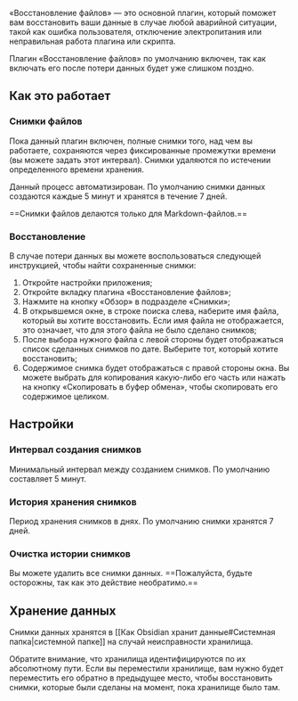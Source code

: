 «Восстановление файлов» — это основной плагин, который поможет вам восстановить ваши данные в случае любой аварийной ситуации, такой как ошибка пользователя, отключение электропитания или неправильная работа плагина или скрипта.

Плагин «Восстановление файлов» по умолчанию включен, так как включать его после потери данных будет уже слишком поздно.

## Как это работает

### Снимки файлов

Пока данный плагин включен, полные снимки того, над чем вы работаете, сохраняются через фиксированные промежутки времени (вы можете задать этот интервал). Снимки удаляются по истечении определенного времени хранения.

Данный процесс автоматизирован. По умолчанию снимки данных создаются каждые 5 минут и хранятся в течение 7 дней.

==Снимки файлов делаются только для Markdown-файлов.==

### Восстановление

В случае потери данных вы можете воспользоваться следующей инструкцией, чтобы найти сохраненные снимки:

1. Откройте настройки приложения;
2. Откройте вкладку плагина «Восстановление файлов»;
3. Нажмите на кнопку «Обзор» в подразделе «Снимки»;
4. В открывшемся окне, в строке поиска слева, наберите имя файла, который вы хотите восстановить. Если имя файла не отображается, это означает, что для этого файла не было сделано снимков;
5. После выбора нужного файла с левой стороны будет отображаться список сделанных снимков по дате. Выберите тот, который хотите восстановить;
6. Содержимое снимка будет отображаться с правой стороны окна. Вы можете выбрать для копирования какую-либо его часть или нажать на кнопку «Скопировать в буфер обмена», чтобы скопировать его содержимое целиком.

## Настройки

### Интервал создания снимков

Минимальный интервал между созданием снимков. По умолчанию составляет 5 минут.

### История хранения снимков

Период хранения снимков в днях. По умолчанию снимки хранятся 7 дней.

### Очистка истории снимков

Вы можете удалить все снимки данных. ==Пожалуйста, будьте осторожны, так как это действие необратимо.==

## Хранение данных

Снимки данных хранятся в [[Как Obsidian хранит данные#Системная папка|системной папке]] на случай неисправности хранилища.

Обратите внимание, что хранилища идентифицируются по их абсолютному пути. Если вы переместили хранилище, вам нужно будет переместить его обратно в предыдущее место, чтобы восстановить снимки, которые были сделаны на момент, пока хранилище было там.